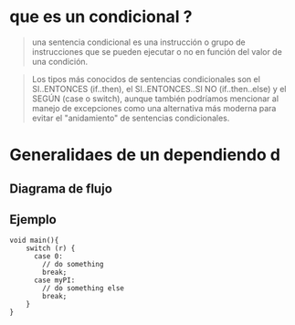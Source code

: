 # que es un condicional ?
> una sentencia condicional es una instrucción o grupo de instrucciones que se pueden ejecutar o no en función del valor de una condición.

> Los tipos más conocidos de sentencias condicionales son el SI..ENTONCES (if..then), el SI..ENTONCES..SI NO (if..then..else) y el SEGÚN (case o switch),
> aunque también podríamos mencionar al manejo de excepciones como una alternativa más moderna para evitar el "anidamiento" de sentencias condicionales.

# Generalidaes de un dependiendo d

## Diagrama de flujo

## Ejemplo

````
void main(){
    switch (r) {
      case 0:
        // do something
        break;
      case myPI: 
        // do something else
        break;
    }
}
